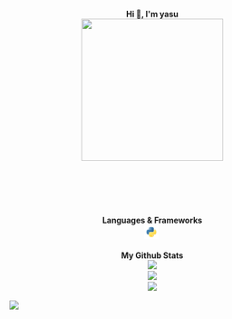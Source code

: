<p align='center'>
  <b>Hi 👋, I'm yasu</b><br>
	<img src="https://images-wixmp-ed30a86b8c4ca887773594c2.wixmp.com/f/584ff34e-7b39-4278-8f63-eeacc6bdc4a0/d5qyzq4-ba9906bc-1266-4fb4-9257-4681d26e6faa.png?token=eyJ0eXAiOiJKV1QiLCJhbGciOiJIUzI1NiJ9.eyJzdWIiOiJ1cm46YXBwOjdlMGQxODg5ODIyNjQzNzNhNWYwZDQxNWVhMGQyNmUwIiwiaXNzIjoidXJuOmFwcDo3ZTBkMTg4OTgyMjY0MzczYTVmMGQ0MTVlYTBkMjZlMCIsIm9iaiI6W1t7InBhdGgiOiJcL2ZcLzU4NGZmMzRlLTdiMzktNDI3OC04ZjYzLWVlYWNjNmJkYzRhMFwvZDVxeXpxNC1iYTk5MDZiYy0xMjY2LTRmYjQtOTI1Ny00NjgxZDI2ZTZmYWEucG5nIn1dXSwiYXVkIjpbInVybjpzZXJ2aWNlOmZpbGUuZG93bmxvYWQiXX0.UFVCyYZl3iSMHkYG-KJnUMZEBO8Cb8WGRzL5Je4tKqk" width="250" height="250">
</p>

<p align="center"><br>
  <a href="https://github.com/y9su">
     </a>
</p>

<br><br>
<p align="center">
	<b>Languages & Frameworks</b>
	<br>
	<code><img height="25" src="https://raw.githubusercontent.com/github/explore/80688e429a7d4ef2fca1e82350fe8e3517d3494d/topics/python/python.png"></code>&nbsp;
	<br><br>
	<b>My Github Stats</b><br>
    	<img src="https://github-readme-streak-stats.herokuapp.com/?user=y9su&theme=dark&hide_border=true">
	<br>
	<img src="https://github-readme-stats.vercel.app/api?username=y9su&include_all_commits=true&show_icons=true&hide_border=true&hide_title=true&count_private=true&theme=dark">
	<br>
	<img src="https://github-readme-stats.vercel.app/api/top-langs/?username=y9su&layout=compact&count_private=true&langs_count=8&hide_border=true&theme=dark">

<a href="https://visitorbadge.io/status?path=y9su"><img src="https://api.visitorbadge.io/api/visitors?path=y9su&labelColor=%23697689&countColor=%23d9e3f0&style=plastic" /></a>
</p>


